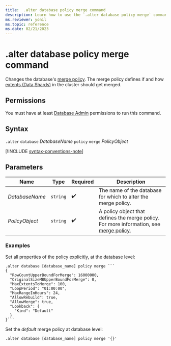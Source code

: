 ```yaml
---
title:  .alter database policy merge command
description: Learn how to use the `.alter database policy merge` command to change the database's merge policy. 
ms.reviewer: yonil
ms.topic: reference
ms.date: 02/21/2023
---
```

# .alter database policy merge command

Changes the database's [merge policy](merge-policy.md). The merge policy defines if and how [extents (Data Shards)](../management/extents-overview.md) in the cluster should get merged.

## Permissions

You must have at least [Database Admin](access-control/role-based-access-control.md) permissions to run this command.

## Syntax

`.alter` `database` *DatabaseName* `policy` `merge` *PolicyObject*

[!INCLUDE [syntax-conventions-note](../../includes/syntax-conventions-note.md)]

## Parameters

|Name|Type|Required|Description|
|--|--|--|--|
|*DatabaseName*| `string` | :heavy_check_mark:|The name of the database for which to alter the merge policy.|
|*PolicyObject*| `string` | :heavy_check_mark:|A policy object that defines the merge policy. For more information, see [merge policy](merge-policy.md).|

### Examples

Set all properties of the policy explicitly, at the database level:

~~~kusto
.alter database [database_name] policy merge ```
{
  "RowCountUpperBoundForMerge": 16000000,
  "OriginalSizeMBUpperBoundForMerge": 0,
  "MaxExtentsToMerge": 100,
  "LoopPeriod": "01:00:00",
  "MaxRangeInHours": 24,
  "AllowRebuild": true,
  "AllowMerge": true,
  "Lookback": {
    "Kind": "Default"
  }
}```
~~~

Set the *default* merge policy at database level:

```kusto
.alter database [database_name] policy merge '{}'
```
